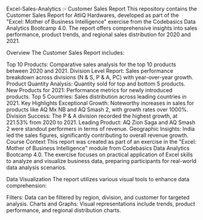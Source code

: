 Excel-Sales-Analytics :-
Customer Sales Report
This repository contains the Customer Sales Report for AtliQ Hardwares, developed as part of the "Excel: Mother of Business Intelligence" exercise from the Codebasics Data Analytics Bootcamp 4.0. The report offers comprehensive insights into sales performance, product trends, and regional sales distribution for 2020 and 2021.

Overview
The Customer Sales Report includes:

Top 10 Products: Comparative sales analysis for the top 10 products between 2020 and 2021.
Division Level Report: Sales performance breakdown across divisions (N & S, P & A, PC) with year-over-year growth.
Product Quantity Analysis: Quantity sold for top and bottom 5 products.
New Products for 2021: Performance metrics for newly introduced products.
Top 5 Countries: Sales distribution across leading countries in 2021.
Key Highlights
Exceptional Growth: Noteworthy increases in sales for products like AQ Mx NB and AQ Smash 2, with growth rates over 1000%.
Division Success: The P & A division recorded the highest growth, at 221.53% from 2020 to 2021.
Leading Product: AQ Zion Saga and AQ Smash 2 were standout performers in terms of revenue.
Geographic Insights: India led the sales figures, significantly contributing to overall revenue growth.
Course Context
This report was created as part of an exercise in the "Excel: Mother of Business Intelligence" module from Codebasics Data Analytics Bootcamp 4.0. The exercise focuses on practical application of Excel skills to analyze and visualize business data, preparing participants for real-world data analysis scenarios.

Data Visualization
The report utilizes various visual tools to enhance data comprehension:

Filters: Data can be filtered by region, division, and customer for targeted analysis.
Charts and Graphs: Visual representations include trends, product performance, and regional distribution charts.
